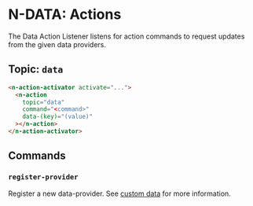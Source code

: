 # N-DATA: Actions

The Data Action Listener listens for action commands to request updates from the given data providers.

## Topic: `data`

```html
<n-action-activator activate="...">
  <n-action
    topic="data"
    command="<command>"
    data-(key)="(value)"
  ></n-action>
</n-action-activator>
```

## Commands

### `register-provider`

Register a new data-provider. See [custom data](/components/n-data/custom) for more information.
